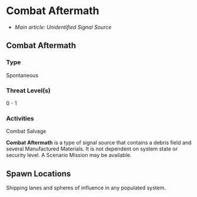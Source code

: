 # Combat Aftermath
- *Main article: Unidentified Signal Source*

## Combat Aftermath

### Type

Spontaneous

### Threat Level(s)

0 - 1

### Activities

Combat
Salvage

**Combat Aftermath** is a type of signal source that contains a debris field and several Manufactured Materials. It is not dependent on system state or security level. A Scenario Mission may be available.

## Spawn Locations

Shipping lanes and spheres of influence in any populated system.
